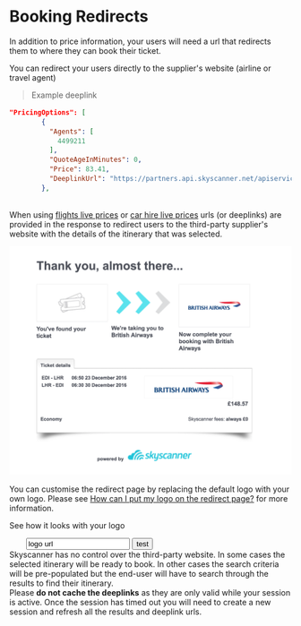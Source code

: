 # Booking Redirects

In addition to price information, your users will need a url that redirects them to where they can book their ticket. 

You can redirect your users directly to the supplier's website (airline or travel agent)

> Example deeplink

```json
"PricingOptions": [
        {
          "Agents": [
            4499211
          ],
          "QuoteAgeInMinutes": 0,
          "Price": 83.41,
          "DeeplinkUrl": "https://partners.api.skyscanner.net/apiservices/deeplink/v2?_cje=jzj5DawL5zJyT%2bnfe1..."
        },
      
```

When using [flights live prices](#flights-live-prices) or [car hire live prices](#car-hire-live-prices) urls (or deeplinks) are provided in the response to redirect users to the third-party supplier's website with the details of the itinerary that was selected. 

![deeplink page](/images/deeplink.png)

You can customise the redirect page by replacing the default logo with your own logo. Please see [How can I put my logo on the redirect page?](https://support.business.skyscanner.net/hc/en-us/articles/115005566769-How-can-I-put-my-logo-on-the-redirect-page-) for more information.

See how it looks with your logo

<form action="redirect_page.html" method="GET" style="margin: 0 30px">
  <input type="text" name="logo_url" value="logo url"/>
  <input type="submit" value="test"/>
</form>

<aside class="notice">
Skyscanner has no control over the third-party website. In some cases the selected itinerary will be ready to book. In other cases the search criteria will be pre-populated but the end-user will have to search through the results to find their itinerary.
</aside>

<aside class="warning">
Please <b>do not cache the deeplinks</b> as they are only valid while your session is active. Once the session has timed out you will need to create a new session and refresh all the results and deeplink urls. 
</aside>  